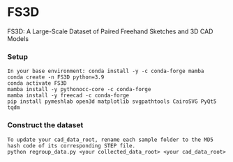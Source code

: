 # FS3D
FS3D: A Large-Scale Dataset of Paired Freehand Sketches and 3D CAD Models
### Setup
```
In your base environment: conda install -y -c conda-forge mamba
conda create -n FS3D python=3.9
conda activate FS3D
mamba install -y pythonocc-core -c conda-forge
mamba install -y freecad -c conda-forge
pip install pymeshlab open3d matplotlib svgpathtools CairoSVG PyQt5 tqdm
```
### Construct the dataset
```
To update your cad_data_root, rename each sample folder to the MD5 hash code of its corresponding STEP file.
python regroup_data.py <your collected_data_root> <your cad_data_root>
```